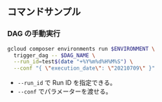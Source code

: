 ## コマンドサンプル

### DAG の手動実行

```sh
gcloud composer environments run $ENVIRONMENT \
  trigger_dag -- $DAG_NAME \
  --run_id=test$(date "+%Y%m%d%H%M%S") \
  --conf "{ \"execution_date\": \"20210709\" }"
```

- `--run_id` で Run ID を指定できる。
- `--conf` でパラメーターを渡せる。